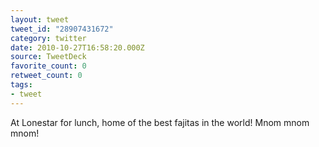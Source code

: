 ```yaml
---
layout: tweet
tweet_id: "28907431672"
category: twitter
date: 2010-10-27T16:58:20.000Z
source: TweetDeck
favorite_count: 0
retweet_count: 0
tags:
- tweet
---
```


At Lonestar for lunch, home of the best fajitas in the world! Mnom mnom mnom!
